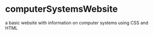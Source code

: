 computerSystemsWebsite
======================

a basic website with information on computer systems using CSS and HTML
